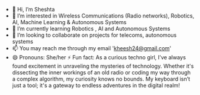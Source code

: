 - 👋 Hi, I’m Sheshta
- 👀 I’m interested in Wireless Communications (Radio networks), Robotics, AI, Machine Learning & Autonomous Systems
- 🌱 I’m currently learning Robotics , AI and Autonomous Systems
- 💞️ I’m looking to collaborate on projects for telecoms, autonomous systems
- 📫 You may reach me through my email 'kheesh24@gmail.com'
- 😄 Pronouns: She/her
⚡ Fun fact: As a curious techno girl, I've always found excitement in unraveling the mysteries of technology.
    Whether it's dissecting the inner workings of an old radio or coding my way through a complex algorithm, my curiosity knows no bounds.
    My keyboard isn’t just a tool; it's a gateway to endless adventures in the digital realm!

<!---
Sheshta24/Sheshta24 is a ✨ special ✨ repository because its `README.md` (this file) appears on your GitHub profile.
You can click the Preview link to take a look at your changes.
--->
